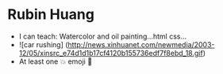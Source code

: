 # Rubin Huang

* I can teach: Watercolor and oil painting...html css...
* ![car rushing] (http://news.xinhuanet.com/newmedia/2003-12/05/xinsrc_e74d1d1b17cf4120b155736edf7f8ebd_18.gif)
* At least one :boom: emoji :8ball:
